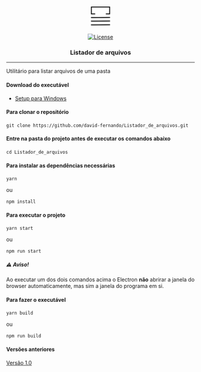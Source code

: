 <div align="center">
<img src="public/icon.png" width="58" height="58">
  
  [![License](https://img.shields.io/badge/license-MIT-blue.svg)](/LICENSE)
  
</div> 
  
<h3 align="center">Listador de arquivos</h3>

---

  Utilitário para listar arquivos de uma pasta

#### Download do executável
- [Setup para Windows](https://drive.google.com/open?id=1Q2rpao2KLVlGkkyyDwzbkgWeF6f05-j1)
  
#### Para clonar o repositório
```
git clone https://github.com/david-fernando/Listador_de_arquivos.git
```
#### Entre na pasta do projeto antes de executar os comandos abaixo
```
cd Listador_de_arquivos 
```
#### Para instalar as dependências necessárias
```
yarn
```
ou
```
npm install
```
#### Para executar o projeto
```
yarn start
```
ou
```
npm run start
```
##### ⚠️ Aviso!
Ao executar um dos dois comandos acima o Electron **não** abrirar a janela do browser automaticamente, mas sim a janela do programa em si.

#### Para fazer o executável
```
yarn build
```
ou
```
npm run build
```
#### Versões anteriores
  [Versão 1.0](https://github.com/david-fernando/Listador_de_arquivos/tree/v1.0.0)
